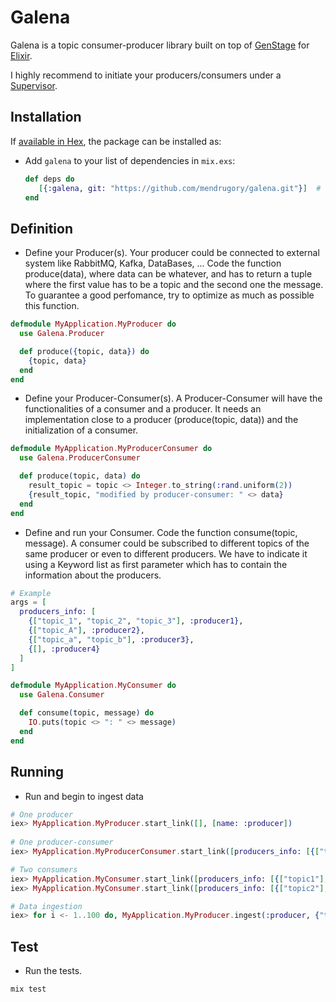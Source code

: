 # Galena

Galena is a topic consumer-producer library built on top of [GenStage](https://github.com/elixir-lang/gen_stage) for [Elixir](http://elixir-lang.org/). 

I highly recommend to initiate your producers/consumers under a [Supervisor](http://elixir-lang.org/docs/stable/elixir/Supervisor).

## Installation

If [available in Hex](https://hex.pm/docs/publish), the package can be installed as:

  * Add `galena` to your list of dependencies in `mix.exs`:

    ```elixir
    def deps do
       [{:galena, git: "https://github.com/mendrugory/galena.git"}]  # or [{:galena, "~> 0.1.0"}] when is available
    end
    ```
    
    
## Definition
   
  * Define your Producer(s). Your producer could be connected to external system like RabbitMQ, Kafka, DataBases, ...
   Code the function produce(data), where data can be whatever, and
   has to return a tuple where the first value has to be a topic and the second one the message. 
   To guarantee a good perfomance, try to optimize as much as possible this function.
     
  ```elixir
  defmodule MyApplication.MyProducer do
    use Galena.Producer

    def produce({topic, data}) do
      {topic, data}
    end
  end
  ```
  
  * Define your Producer-Consumer(s). A Producer-Consumer will have the functionalities of 
  a consumer and a producer. It needs an implementation close to a producer (produce(topic, data))
  and the initialization of a consumer.
     
  ```elixir
  defmodule MyApplication.MyProducerConsumer do
    use Galena.ProducerConsumer
  
    def produce(topic, data) do
      result_topic = topic <> Integer.to_string(:rand.uniform(2))
      {result_topic, "modified by producer-consumer: " <> data}
    end
  end
  ```
  
  * Define and run your Consumer. Code the function consume(topic, message).
  A consumer could be subscribed to different topics of the
  same producer or even to different producers. We have to indicate it using a Keyword list as first
  parameter which has to contain the information about the producers.
   
  ```elixir
  # Example
  args = [
    producers_info: [
      {["topic_1", "topic_2", "topic_3"], :producer1},
      {["topic_A"], :producer2},
      {["topic_a", "topic_b"], :producer3},
      {[], :producer4}
    ]
  ]
  ```
  
  ```elixir
  defmodule MyApplication.MyConsumer do
    use Galena.Consumer
  
    def consume(topic, message) do
      IO.puts(topic <> ": " <> message)
    end
  end
 
  ```

## Running

  * Run and begin to ingest data
  ```elixir
  # One producer
  iex> MyApplication.MyProducer.start_link([], [name: :producer])
         
  # One producer-consumer
  iex> MyApplication.MyProducerConsumer.start_link([producers_info: [{["topic"], :producer}]], [name: :prod_cons])
  
  # Two consumers
  iex> MyApplication.MyConsumer.start_link([producers_info: [{["topic1"], :prod_cons}]], [name: :consumer1])
  iex> MyApplication.MyConsumer.start_link([producers_info: [{["topic2"], :prod_cons}]], [name: :consumer2])
  
  # Data ingestion
  iex> for i <- 1..100 do, MyApplication.MyProducer.ingest(:producer, {"topic", "Hola" <> Integer.to_string(:rand.uniform(100))})
  ```

## Test
  * Run the tests.
  ```bash
  mix test
  ```
  
  